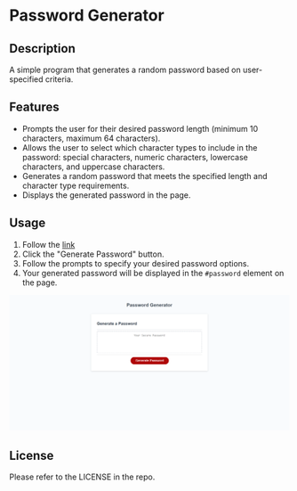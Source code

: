 # Password Generator

## Description

A simple program that generates a random password based on user-specified criteria.

## Features

- Prompts the user for their desired password length (minimum 10 characters, maximum 64 characters).
- Allows the user to select which character types to include in the password: special characters, numeric characters, lowercase characters, and uppercase characters.
- Generates a random password that meets the specified length and character type requirements.
- Displays the generated password in the page.

## Usage

1. Follow the [link](https://https://willguille.github.io/password-generator/)
2. Click the "Generate Password" button.
3. Follow the prompts to specify your desired password options.
4. Your generated password will be displayed in the `#password` element on the page.

![Screenshot of the console](images/screenshot-passgen.png)

## License

Please refer to the LICENSE in the repo.